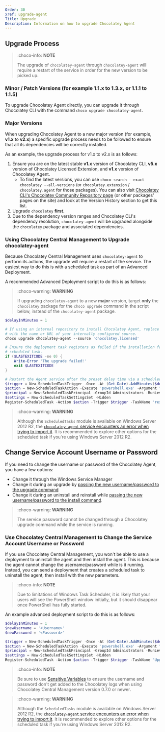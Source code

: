 ```yaml
---
Order: 30
xref: upgrade-agent
Title: Upgrade
Description: Information on how to upgrade Chocolatey Agent
---
```


## Upgrade Process

> :choco-info: **NOTE**
>
> The upgrade of `chocolatey-agent` through `chocolatey-agent` will require a restart of the service in order for the new version to be picked up.

### Minor / Patch Versions (for example 1.1.x to 1.3.x, or 1.1.1 to 1.1.5)

To upgrade Chocolatey Agent directly, you can upgrade it through Chocolatey CLI with the command `choco upgrade chocolatey-agent`.

### Major Versions

When upgrading Chocolatey Agent to a new major version (for example, **v1.x** to **v2.x**) a specific upgrade process needs to be followed to ensure that all its dependencies will be correctly installed.

As an example, the upgrade process for v1.x to v2.x is as follows:

1. Ensure you are on the latest stable **v1.x** version of Chocolatey CLI, **v5.x** version of Chocolatey Licensed Extension, and **v1.x** version of Chocolatey Agent.
    - To find the latest versions, you can use `choco search --exact chocolatey --all-versions` (or `chocolatey.extension` / `chocolatey.agent` for those packages).
      You can also visit [Chocolatey CLI's Chocolatey Community Repository page](https://community.chocolatey.org/packages/chocolatey) (or other packages' pages on the site) and look at the Version History section to get this list.
1. Upgrade `chocolatey` **first**.
1. Due to the dependency version ranges and Chocolatey CLI's dependency resolution, `chocolatey-agent` will be upgraded alongside the `chocolatey` package and associated dependencies.

### Using Chocolatey Central Management to Upgrade chocolatey-agent

Because Chocolatey Central Management uses `chocolatey-agent` to perform its actions, the upgrade will require a restart of the service.
The easiest way to do this is with a scheduled task as part of an Advanced Deployment.

A recommended Advanced Deployment script to do this is as follows:

> :choco-warning: **WARNING**
>
> If upgrading `chocolatey-agent` to a new **major** version, target **only** the `chocolatey` package for the `choco upgrade` command in the script below, instead of the `chocolatey-agent` package.

```powershell
$delayInMinutes = 1

# If using an internal repository to install Chocolatey Agent, replace `chocolatey.licensed` below
# with the name or URL of your internally configured source.
choco upgrade chocolatey-agent --source 'chocolatey.licensed'

# Ensure the deployment task registers as failed if the installation failed, and skip registering the
# scheduled task.
if ($LASTEXITCODE -ne 0) {
    Write-Error 'The upgrade failed!'
    exit $LASTEXITCODE
}

# Restart the Agent service after the preset delay time via a scheduled task.
$trigger = New-ScheduledTaskTrigger -Once -At (Get-Date).AddMinutes($delayInMinutes)
$action = New-ScheduledTaskAction -Execute 'powershell.exe' -Argument "-WindowStyle Hidden -Command Restart-Service chocolatey-agent"
$principal = New-ScheduledTaskPrincipal -GroupId Administrators -RunLevel Highest
$settings = New-ScheduledTaskSettingsSet -Hidden
Register-ScheduledTask -Action $action -Trigger $trigger -TaskName "restart chocolatey-agent" -Description "Upgrade Chocolatey Agent" -Principal $principal -Settings $settings -Verbose:$false
```

> :choco-warning: **WARNING**
>
> Although the `ScheduledTasks` module is available on Windows Server 2012 R2, the [`chocolatey-agent` service encounters an error when trying to import it](https://github.com/chocolatey/chocolatey-licensed-issues/issues/273). It is recommended to explore other options for the scheduled task if you're using Windows Server 2012 R2.

## Change Service Account Username or Password

If you need to change the username or password of the Chocolatey Agent, you have a few options:

* Change it through the Windows Service Manager
* Change it during an upgrade by [passing the new username/password to the upgrade command](xref:setup-agent#package-parameters)
* Change it during an uninstall and reinstall while [passing the new username/password to the install command](xref:setup-agent#package-parameters).

> :choco-warning: **WARNING**
>
> The service password cannot be changed through a Chocolatey upgrade command while the service is running.

### Use Chocolatey Central Management to Change the Service Account Username or Password

If you use Chocolatey Central Management, you won't be able to use a deployment to uninstall the agent and then install the agent. This is because the agent cannot change the username/password while is it running. Instead, you can send a deployment that creates a scheduled task to uninstall the agent, then install with the new parameters.

> :choco-info: **NOTE**
>
> Due to limitations of Windows Task Scheduler, it is likely that your users will see the PowerShell window initially, but it should disappear once PowerShell has fully started.

An example advanced deployment script to do this is as follows:

```powershell
$delayInMinutes = 1
$newUsername = '<Username>'
$newPassword = '<Password>'

$trigger = New-ScheduledTaskTrigger -Once -At (Get-Date).AddMinutes($delayInMinutes)
$action = New-ScheduledTaskAction -Execute 'powershell.exe' -Argument "-WindowStyle Hidden -Command choco uninstall chocolatey-agent -y ; choco install chocolatey-agent -y --params='/Username:$newUsername' --package-parameters-sensitive='/Password:$newPassword'"
$principal = New-ScheduledTaskPrincipal -GroupId Administrators -RunLevel Highest
$settings = New-ScheduledTaskSettingsSet -Hidden
Register-ScheduledTask -Action $action -Trigger $trigger -TaskName "Upgrade chocolatey-agent" -Description "Upgrade Chocolatey Agent" -Principal $principal -Settings $settings -Verbose:$false
```

> :choco-info: **NOTE**
>
> Be sure to use [Sensitive Variables](xref:ccm-administration-sensitive-variables) to ensure the username and password don't get added to the Chocolatey logs when using Chocolatey Central Management version 0.7.0 or newer.

> :choco-warning: **WARNING**
>
> Although the `ScheduledTasks` module is available on Windows Server 2012 R2, the [`chocolatey-agent` service encounters an error when trying to import it](https://github.com/chocolatey/chocolatey-licensed-issues/issues/273). It is recommended to explore other options for the scheduled task if you're using Windows Server 2012 R2.
